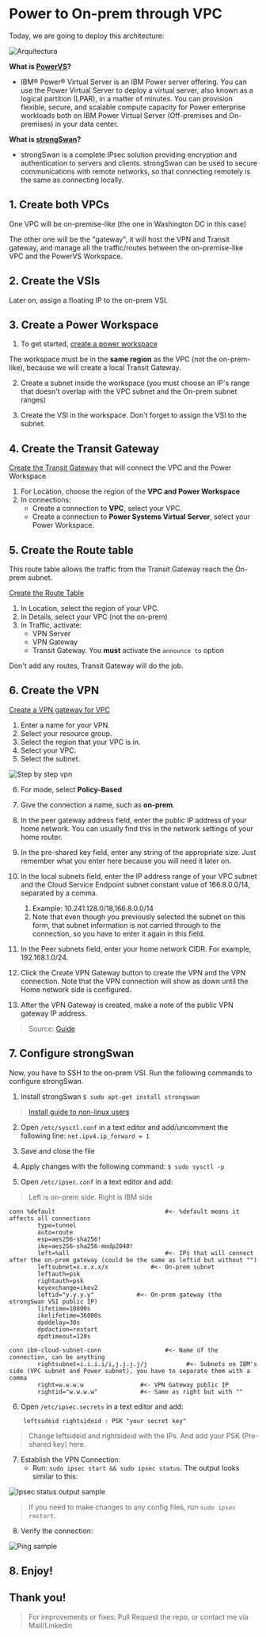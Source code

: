 # Power to On-prem through VPC

Today, we are going to deploy this architecture:

![Arquitectura](desafio-power-no-ips.png)

**What is [PowerVS](https://cloud.ibm.com/docs/power-iaas?topic=power-iaas-getting-started)?**
- IBM® Power® Virtual Server is an IBM Power server offering. You can use the Power Virtual Server to deploy a virtual server, also known as a logical partition (LPAR), in a matter of minutes. You can provision flexible, secure, and scalable compute capacity for Power enterprise workloads both on IBM Power Virtual Server (Off-premises and On-premises) in your data center.

**What is [strongSwan](https://docs.strongswan.org/docs/5.9/howtos/introduction.html)?**
- strongSwan is a complete IPsec solution providing encryption and authentication to servers and clients. strongSwan can be used to secure communications with remote networks, so that connecting remotely is the same as connecting locally.


## 1. Create both VPCs

One VPC will be on-premise-like (the one in Washington DC in this case)

The other one will be the "gateway", it will host the VPN and Transit gateway, and manage all the traffic/routes between the on-premise-like VPC and the PowerVS Workspace.

## 2. Create the VSIs

Later on, assign a floating IP to the on-prem VSI.

## 3. Create a Power Workspace

1. To get started, [create a power workspace](https://cloud.ibm.com/power/create-workspace)

The workspace must be in the **same region** as the VPC (not the on-prem-like), because we will create a local Transit Gateway.

2. Create a subnet inside the workspace (you must choose an IP's range that doesn't overlap with the VPC subnet and the On-prem subnet ranges)

3. Create the VSI in the workspace. Don't forget to assign the VSI to the subnet.

## 4. Create the Transit Gateway

[Create the Transit Gateway](https://cloud.ibm.com/interconnectivity/transit/provision) that will connect the VPC and the Power Workspace

1. For Location, choose the region of the **VPC and Power Workspace**
2. In connections:
    - Create a connection to **VPC**, select your VPC.
    - Create a connection to **Power Systems Virtual Server**, select your Power Workspace.

## 5. Create the Route table

This route table allows the traffic from the Transit Gateway reach the On-prem subnet.

[Create the Route Table](https://cloud.ibm.com/vpc-ext/provision/routingTable)

1. In Location, select the region of your VPC.
1. In Details, select your VPC (not the on-prem)
1. In Traffic, activate:
    - VPN Server
    - VPN Gateway
    - Transit Gateway. You **must** activate the `announce to` option

Don't add any routes, Transit Gateway will do the job.

## 6. Create the VPN

[Create a VPN gateway for VPC](https://cloud.ibm.com/vpc-ext/provision/vpngateway)

1. Enter a name for your VPN.
2. Select your resource group.
3. Select the region that your VPC is in.
4. Select your VPC.
5. Select the subnet.

![Step by step vpn](assets/step-by-step-vpn.png)

6. For mode, select **Policy-Based** 
7. Give the connection a name, such as **on-prem**. 
8. In the peer gateway address field, enter the public IP address of your home network. You can usually find this in the network settings of your home router.  
9. In the pre-shared key field, enter any string of the appropriate size. Just remember what you enter here because you will need it later on.
10. In the local subnets field, enter the IP address range of your VPC subnet and the Cloud Service Endpoint subnet constant value of 166.8.0.0/14, separated by a comma.

    1. Example: 10.241.128.0/18,166.8.0.0/14
    2. Note that even though you previously selected the subnet on this form, that subnet information is not carried through to the connection, so you have to enter it again in this field.

11. In the Peer subnets field, enter your home network CIDR. For example, 192.168.1.0/24.
12. Click the Create VPN Gateway button to create the VPN and the VPN connection. Note that the VPN connection will show as down until the Home network side is configured.
13. After the VPN Gateway is created, make a note of the public VPN gateway IP address.

> Source: [Guide](https://www.ibm.com/blog/setting-up-a-vpn-between-ibm-cloud-vpc-and-your-home-office/)

## 7. Configure strongSwan

Now, you have to SSH to the on-prem VSI.
Run the following commands to configure strongSwan.

1. Install strongSwan
`$ sudo apt-get install strongswan`

> [Install guide to non-linux users](https://docs.strongswan.org/docs/5.9/install/install.html)

2. Open `/etc/sysctl.conf` in a text editor and add/uncomment the following line: 
`net.ipv4.ip_forward = 1`

3. Save and close the file
4. Apply changes with the following command:
`$ sudo sysctl -p`

5. Open `/etc/ipsec.conf` in a text editor and add:

> Left is on-prem side. Right is IBM side
```
conn %default                               #<- %default means it affects all connections
        type=tunnel
        auto=route
        esp=aes256-sha256!
        ike=aes256-sha256-modp2048!
        left=%all                           #<- IPs that will connect after the on-prem gateway (could be the same as leftid but without "")
        leftsubnet=x.x.x.x/x            #<- On-prem subnet
        leftauth=psk
        rightauth=psk
        keyexchange=ikev2
        leftid="y.y.y.y"            #<- On-prem gateway (the strongSwan VSI public IP)
        lifetime=10800s
        ikelifetime=36000s
        dpddelay=30s
        dpdaction=restart
        dpdtimeout=120s

conn ibm-cloud-subnet-conn                  #<- Name of the connection, can be anything
        rightsubnet=i.i.i.i/i,j.j.j.j/j           #<- Subnets on IBM's side (VPC subnet and Power subnet), you have to separate them with a comma
        right=w.w.w.w                #<- VPN Gateway public IP
        rightid="w.w.w.w"            #<- Same as right but with ""
```

6. Open `/etc/ipsec.secrets` in a text editor and add:

```
    leftsideid rightsideid : PSK "your secret key"
```

> Change leftsideid and rightsideid with the IPs. And add your PSK (Pre-shared key) here.

7. Establish the VPN Connection:
    - Run: `sudo ipsec start && sudo ipsec status`. The output looks similar to this:
    
![Ipsec status output sample](assets/ipsec-status.jpeg)

> If you need to make changes to any config files, run `sudo ipsec restart`.

8. Verify the connection:

![Ping sample](assets/ping-sample.png)

## 8. Enjoy!

## Thank you!

> For improvements or fixes: Pull Request the repo, or contact me via Mail/Linkedin
